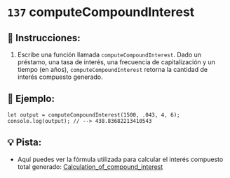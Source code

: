 # `137` computeCompoundInterest

## 📝 Instrucciones:

1. Escribe una función llamada `computeCompoundInterest`. Dado un préstamo, una tasa de interés, una frecuencia de capitalización y un tiempo (en años), `computeCompoundInterest` retorna la cantidad de interés compuesto generado.

## 📎 Ejemplo:

```Js
let output = computeCompoundInterest(1500, .043, 4, 6);
console.log(output); // --> 438.83682213410543
```

## 💡 Pista:

- Aquí puedes ver la fórmula utilizada para calcular el interés compuesto total generado: [Calculation_of_compound_interest](https://en.wikipedia.org/wiki/Compound_interest#Calculation)
